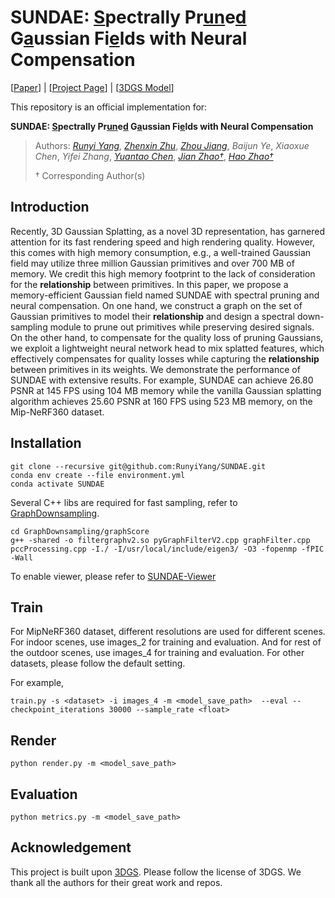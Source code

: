 # SUNDAE: <u>S</u>pectrally Pr<u>un</u>e<u>d</u> G<u>a</u>ussian Fi<u>e</u>lds with Neural Compensation

[[Paper]()] | [[Project Page](https://runyiyang.github.io/projects/SUNDAE/)] | [[3DGS Model]()]

This repository is an official implementation for:

**SUNDAE: <u>S</u>pectrally Pr<u>un</u>e<u>d</u> G<u>a</u>ussian Fi<u>e</u>lds with Neural Compensation**

> Authors:  [_Runyi Yang_](https://runyiyang.github.io/), [_Zhenxin Zhu_](https://github.com/jike5/), [_Zhou Jiang_](https://github.com/Jzian), _Baijun Ye_, _Xiaoxue Chen_, _Yifei Zhang_, [_Yuantao Chen_](https://tao-11-chen.github.io/), [_Jian Zhao†_](https://zhaoj9014.github.io/), [_Hao Zhao†_](https://sites.google.com/view/fromandto)
>
> † Corresponding Author(s)


## Introduction
Recently, 3D Gaussian Splatting, as a novel 3D representation, has garnered attention for its fast rendering speed and high rendering quality.  However, this comes with high memory consumption, e.g., a well-trained Gaussian field may utilize three million Gaussian primitives and over 700 MB of memory. We credit this high memory footprint to the lack of consideration for the **relationship** between primitives. In this paper, we propose a memory-efficient Gaussian field named SUNDAE with spectral pruning and neural compensation. On one hand, we construct a graph on the set of Gaussian primitives to model their **relationship** and design a spectral down-sampling module to prune out primitives while preserving desired signals. On the other hand, to compensate for the quality loss of pruning Gaussians, we exploit a lightweight neural network head to mix splatted features, which effectively compensates for quality losses while capturing the **relationship** between primitives in its weights. We demonstrate the performance of SUNDAE with extensive results. For example, SUNDAE can achieve 26.80 PSNR at 145 FPS using 104 MB memory while the vanilla Gaussian splatting algorithm achieves 25.60 PSNR at 160 FPS using 523 MB memory, on the Mip-NeRF360 dataset. 

## Installation


```
git clone --recursive git@github.com:RunyiYang/SUNDAE.git
conda env create --file environment.yml
conda activate SUNDAE
```

Several C++ libs are required for fast sampling, refer to <a href="[graph_downsampling/graphScore/README.md](https://github.com/RunyiYang/GraphDownsampling/blob/master/README.md)">GraphDownsampling</a>.

```shell
cd GraphDownsampling/graphScore
g++ -shared -o filtergraphv2.so pyGraphFilterV2.cpp graphFilter.cpp pccProcessing.cpp -I./ -I/usr/local/include/eigen3/ -O3 -fopenmp -fPIC -Wall
```
To enable viewer, please refer to <a href="https://github.com/RunyiYang/SUNDAE-viewer/blob/master/README.md">SUNDAE-Viewer</a>

## Train
For MipNeRF360 dataset, different resolutions are used for different scenes. For indoor scenes, use images_2 for training and evaluation. And for rest of the outdoor scenes, use images_4 for training and evaluation.
For other datasets, please follow the default setting.

For example,
```
train.py -s <dataset> -i images_4 -m <model_save_path>  --eval --checkpoint_iterations 30000 --sample_rate <float>
```

## Render
```
python render.py -m <model_save_path>
```
## Evaluation
```
python metrics.py -m <model_save_path>
```
## Acknowledgement
This project is built upon [3DGS](https://github.com/graphdeco-inria/gaussian-splatting). Please follow the license of 3DGS. We thank all the authors for their great work and repos. 